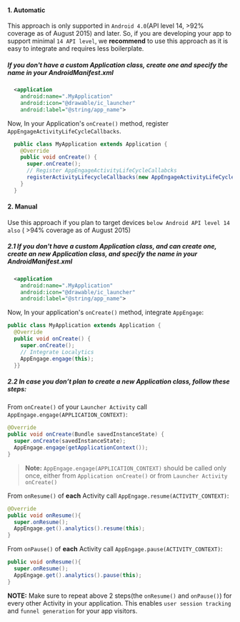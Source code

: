 #### 1. Automatic
This approach is only supported in `Android 4.0`(API level 14, >92% coverage as of August 2015) and later. So, if you are developing your app to support minimal `14 API level`, we **recommend** to use this approach as it is easy to integrate and requires less boilerplate.

##### If you don't have a custom Application class, create one and specify the name in your AndroidManifest.xml

```xml
  <application
    android:name=".MyApplication"
    android:icon="@drawable/ic_launcher"
    android:label="@string/app_name">
```

Now, In your Application's `onCreate()` method, register `AppEngageActivityLifeCycleCallbacks`.

```java
  public class MyApplication extends Application {
    @Override
    public void onCreate() {
      super.onCreate();
      // Register AppEngageActivityLifeCycleCallabcks
      registerActivityLifecycleCallbacks(new AppEngageActivityLifeCycleCallbacks(this));
    }
  }
```

#### 2. Manual
Use this approach if you plan to target devices `below Android API level 14 also` ( >94% coverage as of August 2015)

##### 2.1 If you don't have a custom Application class, and can create one, create an new Application class, and specify the name in your AndroidManifest.xml

```xml
  <application
    android:name=".MyApplication"
    android:icon="@drawable/ic_launcher"
    android:label="@string/app_name">
```

Now, In your application's `onCreate()` method, integrate `AppEngage`:

```java
public class MyApplication extends Application {
  @Override
  public void onCreate() {
    super.onCreate();
    // Integrate Localytics
    AppEngage.engage(this);
  }}
```

##### 2.2 In case you don’t plan to create a new Application class, follow these steps:
From `onCreate()` of your `Launcher Activity` call `AppEngage.engage(APPLICATION_CONTEXT)`:

```java
@Override
public void onCreate(Bundle savedInstanceState) {
  super.onCreate(savedInstanceState);
  AppEngage.engage(getApplicationContext());
}
```
> **Note:** `AppEngage.engage(APPLICATION_CONTEXT)` should be called only once, either from `Application onCreate()` or from `Launcher Activity onCreate()`

From `onResume()` of **each** Activity call `AppEngage.resume(ACTIVITY_CONTEXT)`:

```java
@Override
public void onResume(){
  super.onResume();
  AppEngage.get().analytics().resume(this);
}
```

From `onPause()` of **each** Activity call `AppEngage.pause(ACTIVITY_CONTEXT)`:

```java
public void onResume(){
  super.onResume();
  AppEngage.get().analytics().pause(this);
}
```

**NOTE:** Make sure to repeat above 2 steps(the `onResume()` and `onPause()`) for every other Activity in your application. This enables `user session tracking` and `funnel generation` for your app visitors.
